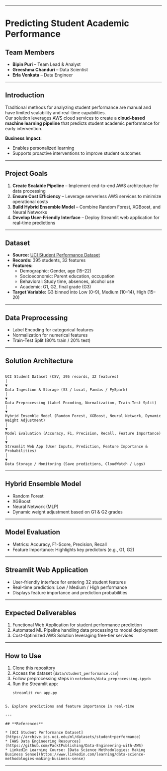 

---
# Predicting Student Academic Performance
## **Team Members**
- **Bipin Puri** – Team Lead & Analyst  
- **Greeshma Chanduri** – Data Scientist  
- **Erla Venkata** – Data Engineer  

---

## **Introduction**
Traditional methods for analyzing student performance are manual and have limited scalability and real-time capabilities.  
Our solution leverages AWS cloud services to create a **cloud-based machine learning pipeline** that predicts student academic performance for early intervention.  

**Business Impact:**  
- Enables personalized learning  
- Supports proactive interventions to improve student outcomes  

---

## **Project Goals**
1. **Create Scalable Pipeline** – Implement end-to-end AWS architecture for data processing  
2. **Ensure Cost Efficiency** – Leverage serverless AWS services to minimize operational costs  
3. **Build Hybrid Ensemble Model** – Combine Random Forest, XGBoost, and Neural Networks  
4. **Develop User-Friendly Interface** – Deploy Streamlit web application for real-time predictions  

---

## **Dataset**
- **Source:** [UCI Student Performance Dataset](https://archive.ics.uci.edu/ml/datasets/student+performance)  
- **Records:** 395 students, 32 features  
- **Features:**  
  - Demographic: Gender, age (15–22)  
  - Socioeconomic: Parent education, occupation  
  - Behavioral: Study time, absences, alcohol use  
  - Academic: G1, G2, final grade (G3)  
- **Target Variable:** G3 binned into Low (0–9), Medium (10–14), High (15–20)  

---

## **Data Preprocessing**
- Label Encoding for categorical features  
- Normalization for numerical features  
- Train-Test Split (80% train / 20% test)  

---

## **Solution Architecture**
```

UCI Student Dataset (CSV, 395 records, 32 features)
│
▼
Data Ingestion & Storage (S3 / Local, Pandas / PySpark)
│
▼
Data Preprocessing (Label Encoding, Normalization, Train-Test Split)
│
▼
Hybrid Ensemble Model (Random Forest, XGBoost, Neural Network, Dynamic Weight Adjustment)
│
▼
Model Evaluation (Accuracy, F1, Precision, Recall, Feature Importance)
│
▼
Streamlit Web App (User Inputs, Prediction, Feature Importance & Probabilities)
│
▼
Data Storage / Monitoring (Save predictions, CloudWatch / Logs)

````

---

## **Hybrid Ensemble Model**
- Random Forest  
- XGBoost  
- Neural Network (MLP)  
- Dynamic weight adjustment based on G1 & G2 grades  

---

## **Model Evaluation**
- Metrics: Accuracy, F1-Score, Precision, Recall  
- Feature Importance: Highlights key predictors (e.g., G1, G2)  

---

## **Streamlit Web Application**
- User-friendly interface for entering 32 student features  
- Real-time prediction: Low / Medium / High performance  
- Displays feature importance and prediction probabilities  

---

## **Expected Deliverables**
1. Functional Web Application for student performance prediction  
2. Automated ML Pipeline handling data processing to model deployment  
3. Cost-Optimized AWS Solution leveraging free-tier services  

---

## **How to Use**
1. Clone this repository  
2. Access the dataset (`data/student_performance.csv`)  
3. Follow preprocessing steps in `notebooks/data_preprocessing.ipynb`  
4. Run the Streamlit app:  
   ```bash
   streamlit run app.py
```

5. Explore predictions and feature importance in real-time

---

## **References**

* [UCI Student Performance Dataset](https://archive.ics.uci.edu/ml/datasets/student+performance)
* [AWS Data Engineering Resources](https://github.com/PacktPublishing/Data-Engineering-with-AWS)
* LinkedIn Learning Course: [Data Science Methodologies: Making Business Sense](https://www.linkedin.com/learning/data-science-methodologies-making-business-sense)

```

---


